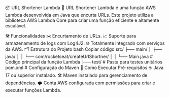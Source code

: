 📦 URL Shortener Lambda
🚀 URL Shortener Lambda é uma função AWS Lambda desenvolvida em Java que encurta URLs. Este projeto utiliza a biblioteca AWS Lambda Core para criar uma função eficiente e altamente escalável.

🛠️ Funcionalidades
✂️ Encurtamento de URLs.
📈 Suporte para armazenamento de logs com Log4J2.
🌐 Totalmente integrado com serviços da AWS.
🗂️ Estrutura do Projeto
bash
Copiar código
src/
├── main/
│   ├── java/
│   │   └── com/rocketseat/createUrlShortner/
│   │       └── Main.java # Código principal da função Lambda
├── test/ # Pasta para testes unitários
pom.xml # Configuração do Maven
🚀 Como Executar
Pré-requisitos
☕ Java 17 ou superior instalado.
🛠️ Maven instalado para gerenciamento de dependências.
🌩️ Conta AWS configurada com permissões para criar e executar funções Lambda.
